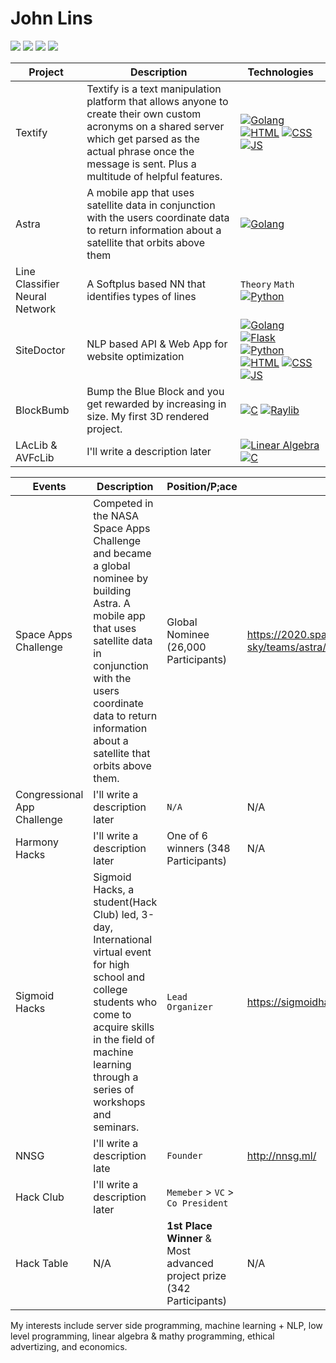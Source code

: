 # John Lins
<img src="https://img.shields.io/github/followers/johnlins?style=social"/> <a href="https://repl.it/@JohnLins"><img src="https://img.shields.io/static/v1?label=&message=Repl&color=lightgray&logo=repl.it&logoColor=white" href="https://repl.it/@JohnLins"/></a> <a href="https://devpost.com/JohnLins"><img src="https://img.shields.io/static/v1?label=&message=Devpost&color=blue&logo=devpost&logoColor=blue"/></a> <a href="https://scrapbook.hackclub.com/JohnLins/"><img src="https://img.shields.io/static/v1?label=&message=Scrapbook&color=purple&logo=hack%20club&logoColor=white"/></a>



<!--<a href="https://scrapbook.hackclub.com/JohnLins"><img src="hackclubflag.png" height="40px"/></a>-->

<!--
# Projects
|  **Name** |  **Description** | **Status** |
|-|-|-|
|[![example](https://img.shields.io/static/v1?label=&message=Example&color=000605&logo=github&logoColor=white&labelColor=000605)](https://github.com/johnlins/)|Example...|<img src="https://img.shields.io/github/commit-activity/m/johnlins/JohnLins"/> <img src="https://img.shields.io/aur/last-modified/JohnLins"/>
||
||

:warning: Most of my projects are private, please ping me and we can talk about it.
# Private Projects
|  **Name** |  **Description** | **Status** |
|-|-|-|
||
||
||


<!--
# Skills
|  **Name** |  **Technologies** |
|-|-|
|Server-Side & RESTAPI development:|[![Golang](https://img.shields.io/static/v1?label=&message=Golang&color=00ADD8&logo=go&logoColor=white)]() [![Flask](https://img.shields.io/static/v1?label=&message=(some)%20Flask&color=black&logo=flask&logoColor=white)]() [![Python](https://img.shields.io/static/v1?label=&message=Python&color=3C78A9&logo=python&logoColor=white)]()
|(Some) Embedded:|[![C](https://img.shields.io/static/v1?label=&message=C&color=A8B9CC&logo=C&logoColor=white)]() [![Arduino](https://img.shields.io/static/v1?label=&message=(some)%20arduino&color=52C0F2&logo=arduino&logoColor=white)]()
|Basic Machine learning:|Theory, Math
|Light Frontend:| [![HTML](https://img.shields.io/static/v1?label=&message=HTML&color=E34F26&logo=html5&logoColor=white)]() [![CSS](https://img.shields.io/static/v1?label=&message=CSS&color=1572B6&logo=css3&logoColor=white)]() [![JS](https://img.shields.io/static/v1?label=&message=(some)%20JavaScript&color=F7DF1E&logo=javascript&logoColor=white)]()
|Mathematics:|Very Basic: [![Linear Algebra](https://img.shields.io/static/v1?label=&message=Linear%20Algebra&color=gray&logo=na&logoColor=na)]() [![Discrete Math](https://img.shields.io/static/v1?label=&message=Discrete%20Math&color=gray&logo=na&logoColor=na)]() 
|Platforms:| [![Debian](https://img.shields.io/static/v1?label=&message=Debian&color=A81D33&logo=debian&logoColor=white)]() [![BSD](https://img.shields.io/static/v1?label=&message=BSD&color=AB2B28&logo=freebsd&logoColor=white)]() [![Windows](https://img.shields.io/static/v1?label=&message=Windows&color=0078D6&logo=windows&logoColor=white)]() [![JetBrains](https://img.shields.io/static/v1?label=&message=JetBrains&color=000000&logo=jetbrains&logoColor=white)]() [![VSCode](https://img.shields.io/static/v1?label=&message=VSCode&color=52C0F2&logo=visualstudio&logoColor=white)]()
|Other:| [![git](https://img.shields.io/static/v1?label=&message=Git&color=red&logo=git&logoColor=white)]() [![wsl](https://img.shields.io/static/v1?label=&message=WSL&color=blue&logo=linux&logoColor=white)]()
-->

|  **Project** |  **Description** | **Technologies** |
|-|-|-|
|Textify| Textify is a text manipulation platform that allows anyone to create their own custom acronyms on a shared server which get parsed as the actual phrase once the message is sent. Plus a multitude of helpful features. | [![Golang](https://img.shields.io/static/v1?label=&message=Golang&color=00ADD8&logo=go&logoColor=white)]() [![HTML](https://img.shields.io/static/v1?label=&message=HTML&color=E34F26&logo=html5&logoColor=white)]() [![CSS](https://img.shields.io/static/v1?label=&message=CSS&color=1572B6&logo=css3&logoColor=white)]() [![JS](https://img.shields.io/static/v1?label=&message=(some)%20JavaScript&color=F7DF1E&logo=javascript&logoColor=white)]()
|Astra| A mobile app that uses satellite data in conjunction with the users coordinate data to return information about a satellite that orbits above them |[![Golang](https://img.shields.io/static/v1?label=&message=Golang&color=00ADD8&logo=go&logoColor=white)]()
|Line Classifier Neural Network| A Softplus based NN that identifies types of lines |`Theory` `Math` [![Python](https://img.shields.io/static/v1?label=&message=Python&color=3C78A9&logo=python&logoColor=white)]()
|SiteDoctor| NLP based API & Web App for website optimization | [![Golang](https://img.shields.io/static/v1?label=&message=Golang&color=00ADD8&logo=go&logoColor=white)]() [![Flask](https://img.shields.io/static/v1?label=&message=(some)%20Flask&color=black&logo=flask&logoColor=white)]() [![Python](https://img.shields.io/static/v1?label=&message=Python&color=3C78A9&logo=python&logoColor=white)]() [![HTML](https://img.shields.io/static/v1?label=&message=HTML&color=E34F26&logo=html5&logoColor=white)]() [![CSS](https://img.shields.io/static/v1?label=&message=CSS&color=1572B6&logo=css3&logoColor=white)]() [![JS](https://img.shields.io/static/v1?label=&message=(some)%20JavaScript&color=F7DF1E&logo=javascript&logoColor=white)]()
|BlockBumb| Bump the Blue Block and you get rewarded by increasing in size. My first 3D rendered project. | [![C](https://img.shields.io/static/v1?label=&message=C&color=A8B9CC&logo=C&logoColor=white)]() [![Raylib](https://img.shields.io/static/v1?label=&message=Raylib&color=gray&logo=raylib&logoColor=na)]() 
|LAcLib & AVFcLib| I'll write a description later | [![Linear Algebra](https://img.shields.io/static/v1?label=&message=Linear%20Algebra&color=gray&logo=na&logoColor=na)]() [![C](https://img.shields.io/static/v1?label=&message=C&color=A8B9CC&logo=C&logoColor=white)]()



|  **Events** |  **Description** | **Position/P;ace** | **Link** | 
|-|-|-|-|
|Space Apps Challenge| Competed in the NASA Space Apps Challenge and became a global nominee by building Astra. A mobile app that uses satellite data in conjunction with the users coordinate data to return information about a satellite that orbits above them. | Global Nominee (26,000 Participants) | https://2020.spaceappschallenge.org/challenges/connect/orbital-sky/teams/astra/project |  
|Congressional App Challenge| I'll write a description later | `N/A` | N/A |
|Harmony Hacks| I'll write a description later | One of 6 winners (348 Participants) | N/A |
|Sigmoid Hacks| Sigmoid Hacks, a student(Hack Club) led, 3-day, International virtual event for high school and college students who come to acquire skills in the field of machine learning through a series of workshops and seminars. | `Lead Organizer` | https://sigmoidhacks.ml, https://sigmoidhacks.devpost.com
|NNSG| I'll write a description late | `Founder` | http://nnsg.ml/ |
|Hack Club| I'll write a description later | `Memeber` > `VC` > `Co President` |
| Hack Table | N/A | **1st Place Winner** & Most advanced project prize (342 Participants) | N/A |


My interests include server side programming, machine learning + NLP, low level programming, linear algebra & mathy programming, ethical advertizing, and economics.

<!--
[![Debian](https://img.shields.io/static/v1?label=&message=Debian&color=A81D33&logo=debian&logoColor=white)]() [![BSD](https://img.shields.io/static/v1?label=&message=BSD&color=AB2B28&logo=freebsd&logoColor=white)]() [![Windows](https://img.shields.io/static/v1?label=&message=Windows&color=0078D6&logo=windows&logoColor=white)]() [![JetBrains](https://img.shields.io/static/v1?label=&message=JetBrains&color=000000&logo=jetbrains&logoColor=white)]() [![VSCode](https://img.shields.io/static/v1?label=&message=VSCode&color=52C0F2&logo=visualstudio&logoColor=white)]()
|Other:| [![git](https://img.shields.io/static/v1?label=&message=Git&color=red&logo=git&logoColor=white)]() [![wsl](https://img.shields.io/static/v1?label=&message=WSL&color=blue&logo=linux&logoColor=white)]() [![Discrete Math](https://img.shields.io/static/v1?label=&message=Discrete%20Math&color=gray&logo=na&logoColor=na)]() -->




<!--Hi i'm John, I enjoy building serverside software, ML models, and simulation. I take joy in mathy programming and I spend a significant amout of my personal time consuming thought provoking mathematical concepts-->
